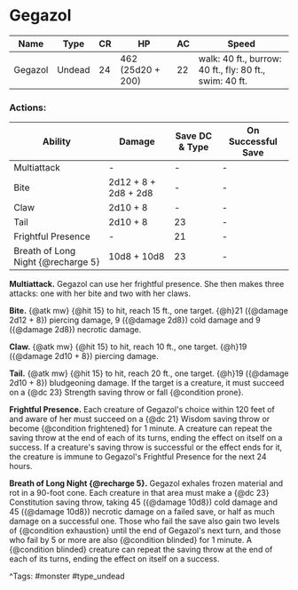# Gegazol

| Name | Type | CR | HP | AC | Speed |
|------|------|----|----|----|-------|
| Gegazol | Undead | 24 | 462 (25d20 + 200) | 22 | walk: 40 ft., burrow: 40 ft., fly: 80 ft., swim: 40 ft. |

### Actions:

| Ability | Damage | Save DC & Type | On Successful Save |
|---------|--------|----------------|--------------------|
| Multiattack | - | - | - |
| Bite | 2d12 + 8 + 2d8 + 2d8 | - | - |
| Claw | 2d10 + 8 | - | - |
| Tail | 2d10 + 8 | 23 | - |
| Frightful Presence | - | 21 | - |
| Breath of Long Night {@recharge 5} | 10d8 + 10d8 | 23 | - |


**Multiattack.** Gegazol can use her frightful presence. She then makes three attacks: one with her bite and two with her claws.

**Bite.** {@atk mw} {@hit 15} to hit, reach 15 ft., one target. {@h}21 ({@damage 2d12 + 8}) piercing damage, 9 ({@damage 2d8}) cold damage and 9 ({@damage 2d8}) necrotic damage.

**Claw.** {@atk mw} {@hit 15} to hit, reach 10 ft., one target. {@h}19 ({@damage 2d10 + 8}) piercing damage.

**Tail.** {@atk mw} {@hit 15} to hit, reach 20 ft., one target. {@h}19 ({@damage 2d10 + 8}) bludgeoning damage. If the target is a creature, it must succeed on a {@dc 23} Strength saving throw or fall {@condition prone}.

**Frightful Presence.** Each creature of Gegazol's choice within 120 feet of and aware of her must succeed on a {@dc 21} Wisdom saving throw or become {@condition frightened} for 1 minute. A creature can repeat the saving throw at the end of each of its turns, ending the effect on itself on a success. If a creature's saving throw is successful or the effect ends for it, the creature is immune to Gegazol's Frightful Presence for the next 24 hours.

**Breath of Long Night {@recharge 5}.** Gegazol exhales frozen material and rot in a 90-foot cone. Each creature in that area must make a {@dc 23} Constitution saving throw, taking 45 ({@damage 10d8}) cold damage and 45 ({@damage 10d8}) necrotic damage on a failed save, or half as much damage on a successful one. Those who fail the save also gain two levels of {@condition exhaustion} until the end of Gegazol's next turn, and those who fail by 5 or more are also {@condition blinded} for 1 minute. A {@condition blinded} creature can repeat the saving throw at the end of each of its turns, ending the effect on itself on a success.

^Tags: #monster #type_undead